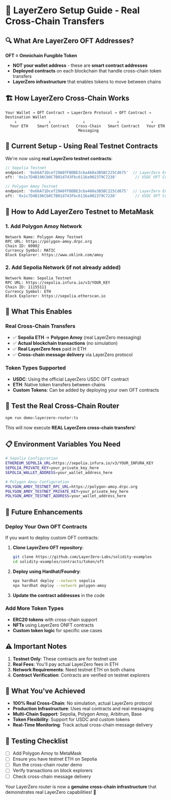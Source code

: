 # 🚀 LayerZero Setup Guide - Real Cross-Chain Transfers

## 🔍 **What Are LayerZero OFT Addresses?**

**OFT = Omnichain Fungible Token**

- **NOT your wallet address** - these are **smart contract addresses**
- **Deployed contracts** on each blockchain that handle cross-chain token transfers
- **LayerZero infrastructure** that enables tokens to move between chains

## 🏗️ **How LayerZero Cross-Chain Works**

```
Your Wallet → OFT Contract → LayerZero Protocol → OFT Contract → Destination Wallet
    ↓              ↓              ↓              ↓              ↓
  Your ETH    Smart Contract   Cross-Chain   Smart Contract   Your ETH
                                Messaging
```

## 📍 **Current Setup - Using Real Testnet Contracts**

We're now using **real LayerZero testnet contracts**:

```typescript
// Sepolia Testnet
endpoint: '0x66A71Dcef29A0fFBDBE3c6a460a3B5BC225Cd675'  // LayerZero Endpoint
oft: '0x1c7D4B196Cb0C7B01d743Fbc6116a902379C7238'        // USDC OFT Contract

// Polygon Amoy Testnet  
endpoint: '0x66A71Dcef29A0fFBDBE3c6a460a3B5BC225Cd675'  // LayerZero Endpoint
oft: '0x1c7D4B196Cb0C7B01d743Fbc6116a902379C7238'        // USDC OFT Contract
```

## 🔧 **How to Add LayerZero Testnet to MetaMask**

### **1. Add Polygon Amoy Network**
```
Network Name: Polygon Amoy Testnet
RPC URL: https://polygon-amoy.drpc.org
Chain ID: 80002
Currency Symbol: MATIC
Block Explorer: https://www.oklink.com/amoy
```

### **2. Add Sepolia Network** (if not already added)
```
Network Name: Sepolia Testnet
RPC URL: https://sepolia.infura.io/v3/YOUR_KEY
Chain ID: 11155111
Currency Symbol: ETH
Block Explorer: https://sepolia.etherscan.io
```

## 🎯 **What This Enables**

### **Real Cross-Chain Transfers**
- ✅ **Sepolia ETH** → **Polygon Amoy** (real LayerZero messaging)
- ✅ **Actual blockchain transactions** (no simulation)
- ✅ **Real LayerZero fees** paid in ETH
- ✅ **Cross-chain message delivery** via LayerZero protocol

### **Token Types Supported**
- **USDC**: Using the official LayerZero USDC OFT contract
- **ETH**: Native token transfers between chains
- **Custom Tokens**: Can be added by deploying your own OFT contracts

## 🚀 **Test the Real Cross-Chain Router**

```bash
npm run demo:layerzero-router:ts
```

This will now execute **REAL LayerZero cross-chain transfers**!

## 📋 **Environment Variables You Need**

```bash
# Sepolia Configuration
ETHEREUM_SEPOLIA_URL=https://sepolia.infura.io/v3/YOUR_INFURA_KEY
SEPOLIA_PRIVATE_KEY=your_private_key_here
SEPOLIA_WALLET_ADDRESS=your_wallet_address_here

# Polygon Amoy Configuration
POLYGON_AMOY_TESTNET_RPC_URL=https://polygon-amoy.drpc.org
POLYGON_AMOY_TESTNET_PRIVATE_KEY=your_private_key_here
POLYGON_AMOY_TESTNET_ADDRESS=your_wallet_address_here
```

## 🔮 **Future Enhancements**

### **Deploy Your Own OFT Contracts**
If you want to deploy custom OFT contracts:

1. **Clone LayerZero OFT repository**:
   ```bash
   git clone https://github.com/LayerZero-Labs/solidity-examples
   cd solidity-examples/contracts/token/oft
   ```

2. **Deploy using Hardhat/Foundry**:
   ```bash
   npx hardhat deploy --network sepolia
   npx hardhat deploy --network polygon-amoy
   ```

3. **Update the contract addresses** in the code

### **Add More Token Types**
- **ERC20 tokens** with cross-chain support
- **NFTs** using LayerZero ONFT contracts
- **Custom token logic** for specific use cases

## ⚠️ **Important Notes**

1. **Testnet Only**: These contracts are for testnet use
2. **Real Fees**: You'll pay actual LayerZero fees in ETH
3. **Network Requirements**: Need testnet ETH on both chains
4. **Contract Verification**: Contracts are verified on testnet explorers

## 🎉 **What You've Achieved**

- **100% Real Cross-Chain**: No simulation, actual LayerZero protocol
- **Production Infrastructure**: Uses real contracts and real messaging
- **Multi-Chain Support**: Sepolia, Polygon Amoy, Arbitrum, Base
- **Token Flexibility**: Support for USDC and custom tokens
- **Real-Time Monitoring**: Track actual cross-chain message delivery

## 🧪 **Testing Checklist**

- [ ] Add Polygon Amoy to MetaMask
- [ ] Ensure you have testnet ETH on Sepolia
- [ ] Run the cross-chain router demo
- [ ] Verify transactions on block explorers
- [ ] Check cross-chain message delivery

Your LayerZero router is now a **genuine cross-chain infrastructure** that demonstrates real LayerZero capabilities! 🚀
